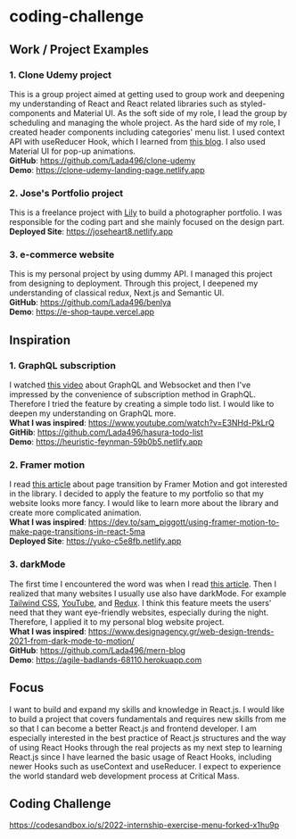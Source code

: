 # coding-challenge

## Work / Project Examples
### 1. Clone Udemy project
This is a group project aimed at getting used to group work and deepening my understanding of React and React related libraries such as styled-components and Material UI. As the soft side of my role, I lead the group by scheduling and managing the whole project. As the hard side of my role, I created header components including categories' menu list. I used context API with useReducer Hook, which I learned from [this blog](https://kentcdodds.com/blog/how-to-use-react-context-effectively). I also used Material UI for pop-up animations.<br/>
**GitHub**: https://github.com/Lada496/clone-udemy<br/>
**Demo**: https://clone-udemy-landing-page.netlify.app

### 2. Jose's Portfolio project
This is a freelance project with [Lily](https://www.linkedin.com/in/lilysh32321) to build a photographer portfolio. I was responsible for the coding part and she mainly focused on the design part.<br/>
**Deployed Site**: https://joseheart8.netlify.app

### 3. e-commerce website
This is my personal project by using dummy API. I managed this project from designing to deployment. Through this project, I deepened my understanding of classical redux, Next.js and Semantic UI.<br/>
**GitHub**: https://github.com/Lada496/benlya<br/>
**Demo**: https://e-shop-taupe.vercel.app

## Inspiration
### 1. GraphQL subscription
I watched [this video](https://www.youtube.com/watch?v=E3NHd-PkLrQ) about GraphQL and Websocket and then I've impressed by the convenience of subscription method in GraphQL. Therefore I tried the feature by creating a simple todo list. I would like to deepen my understanding on GraphQL more. <br />
**What I was inspired**: https://www.youtube.com/watch?v=E3NHd-PkLrQ<br />
**GitHib**: https://github.com/Lada496/hasura-todo-list<br />
**Demo**: https://heuristic-feynman-59b0b5.netlify.app
### 2. Framer motion
I read [this article](https://dev.to/sam_piggott/using-framer-motion-to-make-page-transitions-in-react-5ma) about page transition by Framer Motion and got interested in the library. I decided to apply the feature to my portfolio so that my website looks more fancy. I would like to learn more about the library and create more complicated animation.<br />
**What I was inspired**: https://dev.to/sam_piggott/using-framer-motion-to-make-page-transitions-in-react-5ma <br />
**Deployed Site**: https://yuko-c5e8fb.netlify.app

### 3. darkMode
The first time I encountered the word was when I read [this article](https://www.designagency.gr/web-design-trends-2021-from-dark-mode-to-motion). Then I realized that many websites I usually use also have darkMode. For example [Tailwind CSS](https://tailwindcss.com/), [YouTube](https://www.youtube.com/), and [Redux](https://redux.js.org/). I think this feature meets the users' need that they want eye-friendly websites, especially during the night. Therefore, I applied it to my personal blog website project. <br />
**What I was inspired**: https://www.designagency.gr/web-design-trends-2021-from-dark-mode-to-motion/ <br />
**GitHub**: https://github.com/Lada496/mern-blog<br />
**Demo**: https://agile-badlands-68110.herokuapp.com
## Focus
I want to build and expand my skills and knowledge in React.js. I would like to build a project that covers fundamentals and requires new skills from me so that I can become a better React.js and frontend developer. I am especially interested in the best practice of React.js structures and the way of using React Hooks through the real projects as my next step to learning React.js since I have learned the basic usage of React Hooks, including newer Hooks such as useContext and useReducer. I expect to experience the world standard web development process at Critical Mass.<br />

## Coding Challenge
https://codesandbox.io/s/2022-internship-exercise-menu-forked-x1hu9p
